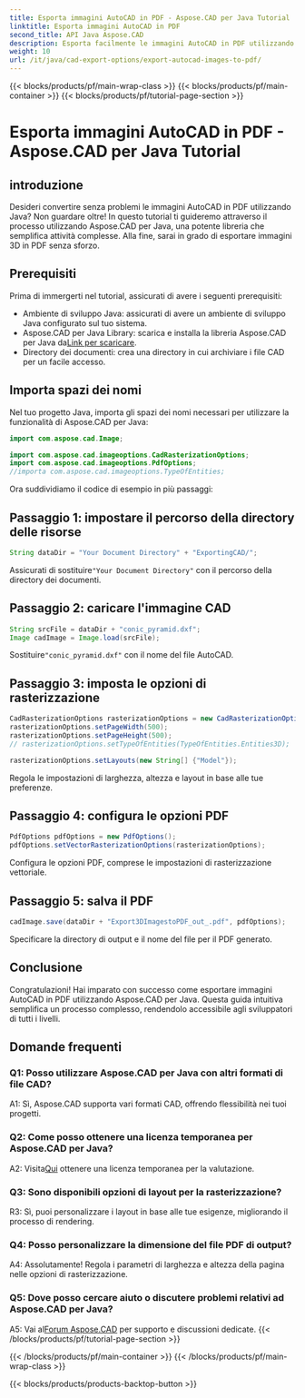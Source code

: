 ```yaml
---
title: Esporta immagini AutoCAD in PDF - Aspose.CAD per Java Tutorial
linktitle: Esporta immagini AutoCAD in PDF
second_title: API Java Aspose.CAD
description: Esporta facilmente le immagini AutoCAD in PDF utilizzando Aspose.CAD per Java. Segui la nostra guida passo passo per un'integrazione perfetta.
weight: 10
url: /it/java/cad-export-options/export-autocad-images-to-pdf/
---
```


{{< blocks/products/pf/main-wrap-class >}}
{{< blocks/products/pf/main-container >}}
{{< blocks/products/pf/tutorial-page-section >}}

# Esporta immagini AutoCAD in PDF - Aspose.CAD per Java Tutorial

## introduzione

Desideri convertire senza problemi le immagini AutoCAD in PDF utilizzando Java? Non guardare oltre! In questo tutorial ti guideremo attraverso il processo utilizzando Aspose.CAD per Java, una potente libreria che semplifica attività complesse. Alla fine, sarai in grado di esportare immagini 3D in PDF senza sforzo.

## Prerequisiti

Prima di immergerti nel tutorial, assicurati di avere i seguenti prerequisiti:

- Ambiente di sviluppo Java: assicurati di avere un ambiente di sviluppo Java configurato sul tuo sistema.
-  Aspose.CAD per Java Library: scarica e installa la libreria Aspose.CAD per Java da[Link per scaricare](https://releases.aspose.com/cad/java/).
- Directory dei documenti: crea una directory in cui archiviare i file CAD per un facile accesso.

## Importa spazi dei nomi

Nel tuo progetto Java, importa gli spazi dei nomi necessari per utilizzare la funzionalità di Aspose.CAD per Java:

```java
import com.aspose.cad.Image;

import com.aspose.cad.imageoptions.CadRasterizationOptions;
import com.aspose.cad.imageoptions.PdfOptions;
//importa com.aspose.cad.imageoptions.TypeOfEntities;
```

Ora suddividiamo il codice di esempio in più passaggi:

## Passaggio 1: impostare il percorso della directory delle risorse

```java
String dataDir = "Your Document Directory" + "ExportingCAD/";
```

 Assicurati di sostituire`"Your Document Directory"` con il percorso della directory dei documenti.

## Passaggio 2: caricare l'immagine CAD

```java
String srcFile = dataDir + "conic_pyramid.dxf";
Image cadImage = Image.load(srcFile);
```

 Sostituire`"conic_pyramid.dxf"` con il nome del file AutoCAD.

## Passaggio 3: imposta le opzioni di rasterizzazione

```java
CadRasterizationOptions rasterizationOptions = new CadRasterizationOptions();
rasterizationOptions.setPageWidth(500);
rasterizationOptions.setPageHeight(500);
// rasterizationOptions.setTypeOfEntities(TypeOfEntities.Entities3D);

rasterizationOptions.setLayouts(new String[] {"Model"});
```

Regola le impostazioni di larghezza, altezza e layout in base alle tue preferenze.

## Passaggio 4: configura le opzioni PDF

```java
PdfOptions pdfOptions = new PdfOptions();
pdfOptions.setVectorRasterizationOptions(rasterizationOptions);
```

Configura le opzioni PDF, comprese le impostazioni di rasterizzazione vettoriale.

## Passaggio 5: salva il PDF

```java
cadImage.save(dataDir + "Export3DImagestoPDF_out_.pdf", pdfOptions);
```

Specificare la directory di output e il nome del file per il PDF generato.

## Conclusione

Congratulazioni! Hai imparato con successo come esportare immagini AutoCAD in PDF utilizzando Aspose.CAD per Java. Questa guida intuitiva semplifica un processo complesso, rendendolo accessibile agli sviluppatori di tutti i livelli.

## Domande frequenti

### Q1: Posso utilizzare Aspose.CAD per Java con altri formati di file CAD?

A1: Sì, Aspose.CAD supporta vari formati CAD, offrendo flessibilità nei tuoi progetti.

### Q2: Come posso ottenere una licenza temporanea per Aspose.CAD per Java?

 A2: Visita[Qui](https://purchase.aspose.com/temporary-license/) ottenere una licenza temporanea per la valutazione.

### Q3: Sono disponibili opzioni di layout per la rasterizzazione?

R3: Sì, puoi personalizzare i layout in base alle tue esigenze, migliorando il processo di rendering.

### Q4: Posso personalizzare la dimensione del file PDF di output?

A4: Assolutamente! Regola i parametri di larghezza e altezza della pagina nelle opzioni di rasterizzazione.

### Q5: Dove posso cercare aiuto o discutere problemi relativi ad Aspose.CAD per Java?

 A5: Vai al[Forum Aspose.CAD](https://forum.aspose.com/c/cad/19) per supporto e discussioni dedicate.
{{< /blocks/products/pf/tutorial-page-section >}}

{{< /blocks/products/pf/main-container >}}
{{< /blocks/products/pf/main-wrap-class >}}

{{< blocks/products/products-backtop-button >}}
